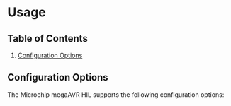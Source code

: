 # Usage

## Table of Contents

1. [Configuration Options](#configuration-options)

## Configuration Options

The Microchip megaAVR HIL supports the following configuration options:

